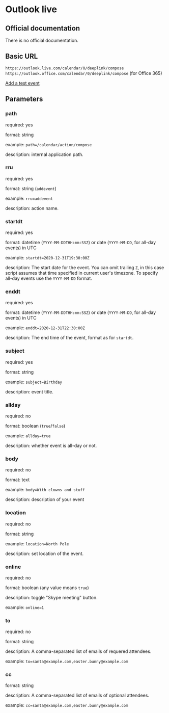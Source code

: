 # Outlook live

## Official documentation
There is no official documentation.

## Basic URL
`https://outlook.live.com/calendar/0/deeplink/compose`
`https://outlook.office.com/calendar/0/deeplink/compose` (for Office 365)

[Add a test event](https://outlook.live.com/calendar/0/deeplink/compose?path=/calendar/action/compose&rru=addevent&startdt=2020-12-31T19:30:00Z&enddt=2020-12-31T22:30:00Z&subject=Birthday&body=With%20clowns%20and%20stuff&location=North%20Pole)

## Parameters

### path
required: yes

format: string

example: `path=/calendar/action/compose`

description: internal application path.

### rru
required: yes

format: string (`addevent`)

example: `rru=addevent`

description: action name.

### startdt
required: yes

format: datetime (`YYYY-MM-DDTHH:mm:SSZ`) or date (`YYYY-MM-DD`, for all-day events) in UTC

example: `startdt=2020-12-31T19:30:00Z`

description: The start date for the event.
You can omit trailing `Z`, in this case script assumes that time specified in current user's timezone. 
To specify all-day events use the `YYYY-MM-DD` format.

### enddt
required: yes

format: datetime (`YYYY-MM-DDTHH:mm:SSZ`) or date (`YYYY-MM-DD`, for all-day events) in UTC

example: `enddt=2020-12-31T22:30:00Z`

description: The end time of the event, format as for `startdt`.

### subject
required: yes

format: string

example: `subject=Birthday`

description: event title.

### allday
required: no

format: boolean (`true`/`false`)

example: `allday=true`

description: whether event is all-day or not.

### body
required: no

format: text

example: `body=With clowns and stuff`

description: description of your event

### location
required: no

format: string

example: `location=North Pole`

description: set location of the event.

### online
required: no

format: boolean (any value means `true`)

description: toggle "Skype meeting" button.

example: `online=1`

### to
required: no

format: string

description: A comma-separated list of emails of requered attendees.

example: `to=santa@example.com,easter.bunny@example.com` 

### cc
format: string

description: A comma-separated list of emails of optional attendees.

example: `cc=santa@example.com,easter.bunny@example.com` 
 
